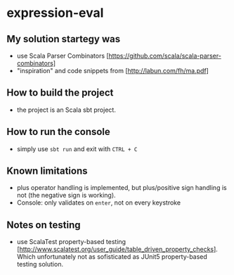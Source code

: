# expression-eval

## My solution startegy was
* use Scala Parser Combinators [https://github.com/scala/scala-parser-combinators]
* "inspiration" and code snippets from [http://labun.com/fh/ma.pdf]

## How to build the project
* the project is an Scala sbt project. 

## How to run the console
* simply use `sbt run` and exit with `CTRL + C` 

## Known limitations
* plus operator handling is implemented, but plus/positive sign handling is not (the negative sign is working).
* Console: only validates on `enter`, not on every keystroke 

## Notes on testing
* use ScalaTest property-based testing [http://www.scalatest.org/user_guide/table_driven_property_checks]. Which unfortunately not as sofisticated as JUnit5 property-based testing solution.
